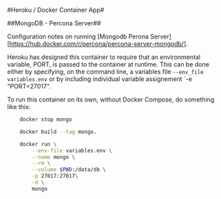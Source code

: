 #Heroku / Docker Container App#

##MongoDB - Percona Server##

Configuration notes on running [Mongodb Perona Server][https://hub.docker.com/r/percona/percona-server-mongodb/].

Heroku has designed this container to require that an environmental variable, PORT, is passed to the container at runtime.  This can be done either by specifying, on the command line, a variables file `--env_file variables.env` or by including individual variable assignement `-e "PORT=27017".


To run this container on its own, without Docker Compose, do something like this:


```bash
	docker stop mongo 

	docker build --tag mongo.

	docker run \
		--env-file variables.env \
		--name mongo \
		--rm \
		--volume $PWD:/data/db \
		-p 27017:27017\
		-d \
		mongo
```
